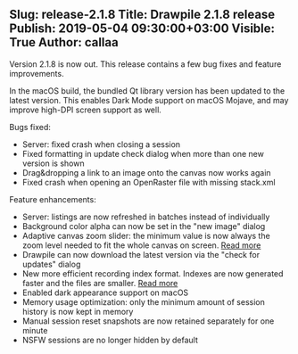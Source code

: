 Slug: release-2.1.8
Title: Drawpile 2.1.8 release
Publish: 2019-05-04 09:30:00+03:00
Visible: True
Author: callaa
---

Version 2.1.8 is now out. This release contains a few bug fixes and feature improvements.

In the macOS build, the bundled Qt library version has been updated to the latest version. This
enables Dark Mode support on macOS Mojave, and may improve high-DPI screen support as well.

Bugs fixed:

 * Server: fixed crash when closing a session
 * Fixed formatting in update check dialog when more than one new version is shown
 * Drag&dropping a link to an image onto the canvas now works again
 * Fixed crash when opening an OpenRaster file with missing stack.xml

Feature enhancements:

 * Server: listings are now refreshed in batches instead of individually
 * Background color alpha can now be set in the "new image" dialog
 * Adaptive canvas zoom slider: the minimum value is now always the zoom level needed to fit the whole canvas on screen. [Read more](https://drawpile-dev-diary.tumblr.com/post/184531795642/minimum-zoom)
 * Drawpile can now download the latest version via the "check for updates" dialog
 * New more efficient recording index format. Indexes are now generated faster and the files are smaller. [Read more](https://drawpile-dev-diary.tumblr.com/post/184574203272/recording-indexes)
 * Enabled dark appearance support on macOS
 * Memory usage optimization: only the minimum amount of session history is now kept in memory
 * Manual session reset snapshots are now retained separately for one minute
 * NSFW sessions are no longer hidden by default

